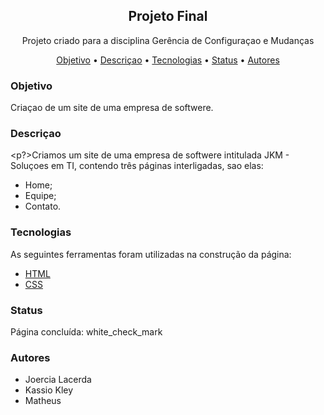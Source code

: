 <h2 align="center">Projeto Final</h2>
<p align="center">Projeto criado para a disciplina Gerência de Configuraçao e Mudanças</p>

<p align="center">
 <a href="#objetivo">Objetivo</a> • 
 <a href="#descriçao">Descriçao</a> • 
 <a href="#tecnologias">Tecnologias</a> • 
 <a href="#status">Status</a> • 
 <a href="#autores">Autores</a>
</p>

### Objetivo

<p>Criaçao de um site de uma empresa de softwere.</p>
  
### Descriçao

<p?>Criamos um site de uma empresa de softwere intitulada JKM - Soluçoes em TI, contendo três páginas interligadas, sao elas:</p>

- Home;
- Equipe;
- Contato.

### Tecnologias

As seguintes ferramentas foram utilizadas na construção da página:

- [HTML](http://pt-br.html.net/)
- [CSS](http://pt-br.html.net/tutorials/css/)

### Status

<p>Página concluída: white_check_mark</p>

### Autores

- Joercia Lacerda
- Kassio Kley
- Matheus
